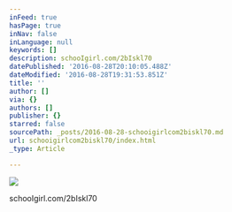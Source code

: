 ```yaml
---
inFeed: true
hasPage: true
inNav: false
inLanguage: null
keywords: []
description: schooIgirl.com/2bIskl70
datePublished: '2016-08-28T20:10:05.488Z'
dateModified: '2016-08-28T19:31:53.851Z'
title: ''
author: []
via: {}
authors: []
publisher: {}
starred: false
sourcePath: _posts/2016-08-28-schooigirlcom2biskl70.md
url: schooigirlcom2biskl70/index.html
_type: Article

---
```

![](https://the-grid-user-content.s3-us-west-2.amazonaws.com/cb554a31-6721-4b44-9d7d-4f7dc526509c.jpg)

schooIgirl.com/2bIskl70